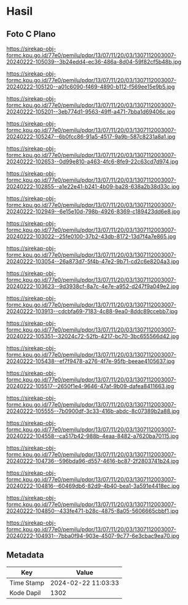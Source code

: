 # Hasil

## Foto C Plano

https://sirekap-obj-formc.kpu.go.id/77e0/pemilu/pdpr/13/07/11/20/03/1307112003007-20240222-105039--3b24edd4-ec36-486a-8d04-59f82cf5b48b.jpg

https://sirekap-obj-formc.kpu.go.id/77e0/pemilu/pdpr/13/07/11/20/03/1307112003007-20240222-105120--a01c6090-f469-4890-b112-f569ee15e9b5.jpg

https://sirekap-obj-formc.kpu.go.id/77e0/pemilu/pdpr/13/07/11/20/03/1307112003007-20240222-105201--3eb774d1-9563-49ff-a471-7bba1d69406c.jpg

https://sirekap-obj-formc.kpu.go.id/77e0/pemilu/pdpr/13/07/11/20/03/1307112003007-20240222-105247--6b0fcc86-91a5-4517-9a9b-587c8231a8a1.jpg

https://sirekap-obj-formc.kpu.go.id/77e0/pemilu/pdpr/13/07/11/20/03/1307112003007-20240222-102653--0d99e810-a463-4fc6-8fe9-22c63cd7d974.jpg

https://sirekap-obj-formc.kpu.go.id/77e0/pemilu/pdpr/13/07/11/20/03/1307112003007-20240222-102855--a1e22e41-b241-4b09-ba28-638a2b38d33c.jpg

https://sirekap-obj-formc.kpu.go.id/77e0/pemilu/pdpr/13/07/11/20/03/1307112003007-20240222-102949--6e15e10d-798b-4926-8369-c189423dd6e8.jpg

https://sirekap-obj-formc.kpu.go.id/77e0/pemilu/pdpr/13/07/11/20/03/1307112003007-20240222-103022--25fe0100-37b2-43db-8172-13d7f4a7e865.jpg

https://sirekap-obj-formc.kpu.go.id/77e0/pemilu/pdpr/13/07/11/20/03/1307112003007-20240222-103054--26a873d7-5f4b-47e2-9b71-cd2c6e8204a3.jpg

https://sirekap-obj-formc.kpu.go.id/77e0/pemilu/pdpr/13/07/11/20/03/1307112003007-20240222-103623--9d3938cf-8a7c-4e7e-a952-d247f9a049e2.jpg

https://sirekap-obj-formc.kpu.go.id/77e0/pemilu/pdpr/13/07/11/20/03/1307112003007-20240222-103913--cdcbfa69-7183-4c88-9ea0-8ddc89ccebb7.jpg

https://sirekap-obj-formc.kpu.go.id/77e0/pemilu/pdpr/13/07/11/20/03/1307112003007-20240222-105351--32024c72-52fb-4217-bc70-3bc655566d42.jpg

https://sirekap-obj-formc.kpu.go.id/77e0/pemilu/pdpr/13/07/11/20/03/1307112003007-20240222-105438--ef7f9478-a276-4f7e-95fb-beeae4105637.jpg

https://sirekap-obj-formc.kpu.go.id/77e0/pemilu/pdpr/13/07/11/20/03/1307112003007-20240222-105517--2650f1e4-9646-47af-9b09-dafea8411663.jpg

https://sirekap-obj-formc.kpu.go.id/77e0/pemilu/pdpr/13/07/11/20/03/1307112003007-20240222-105555--7b0900df-3c33-416b-abdc-8c07389b2a88.jpg

https://sirekap-obj-formc.kpu.go.id/77e0/pemilu/pdpr/13/07/11/20/03/1307112003007-20240222-104558--ca517b42-988b-4eaa-8482-a7620ba70115.jpg

https://sirekap-obj-formc.kpu.go.id/77e0/pemilu/pdpr/13/07/11/20/03/1307112003007-20240222-104736--596bda96-d557-4616-bc87-2f2803741b24.jpg

https://sirekap-obj-formc.kpu.go.id/77e0/pemilu/pdpr/13/07/11/20/03/1307112003007-20240222-104816--60469db6-82d9-4b40-bea1-3a591e4418ec.jpg

https://sirekap-obj-formc.kpu.go.id/77e0/pemilu/pdpr/13/07/11/20/03/1307112003007-20240222-104850--433fe471-b28c-4875-8a05-5606665cbbf1.jpg

https://sirekap-obj-formc.kpu.go.id/77e0/pemilu/pdpr/13/07/11/20/03/1307112003007-20240222-104931--7bba0f94-903e-4507-9c77-6e3cbac9ea70.jpg


## Metadata

| Key        | Value               |
| ---------- | ------------------- |
| Time Stamp | 2024-02-22 11:03:33 |
| Kode Dapil | 1302                |



